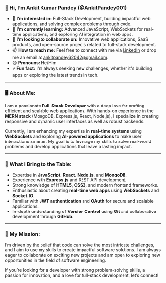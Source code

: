 ### 👋 Hi, I’m Ankit Kumar Pandey (@AnkitPandey001)
  
- 👀 **I’m interested in:** Full-Stack Development, building impactful web applications, and solving complex problems through code.
- 🌱 **I’m currently learning:** Advanced JavaScript, WebSockets for real-time applications, and exploring AI integration in web apps.
- 💞️ **I’m looking to collaborate on:** Innovative web applications, SaaS products, and open-source projects related to full-stack development.
- 📫 **How to reach me:** Feel free to connect with me via [LinkedIn](https://www.linkedin.com/in/pandeyankit001/) or drop me an email at ankitpandey62042@gmail.com.
- 😄 **Pronouns:** He/Him
- ⚡ **Fun fact:** I'm always seeking new challenges, whether it's building apps or exploring the latest trends in tech.

---

### 🖥️ **About Me:**
I am a passionate **Full-Stack Developer** with a deep love for crafting efficient and scalable web applications. With hands-on experience in the **MERN stack** (MongoDB, Express.js, React, Node.js), I specialize in creating responsive and dynamic user interfaces as well as robust backends.

Currently, I am enhancing my expertise in **real-time systems** using **WebSockets** and exploring **AI-powered applications** to make user interactions smarter. My goal is to leverage my skills to solve real-world problems and develop applications that leave a lasting impact.

---

### 🚀 **What I Bring to the Table:**
- Expertise in **JavaScript**, **React**, **Node.js**, and **MongoDB**.
- Experience with **Express.js** and REST API development.
- Strong knowledge of **HTML5**, **CSS3**, and modern frontend frameworks.
- Enthusiastic about creating **real-time web apps** using **WebSockets** and **Socket.IO**.
- Familiar with **JWT authentication** and **OAuth** for secure and scalable applications.
- In-depth understanding of **Version Control** using **Git** and collaborative development through **GitHub**.
  
---

### 🎯 **My Mission:**
I’m driven by the belief that code can solve the most intricate challenges, and I aim to use my skills to create impactful software solutions. I am always eager to collaborate on exciting new projects and am open to exploring new opportunities in the field of software engineering.

If you’re looking for a developer with strong problem-solving skills, a passion for innovation, and a love for full-stack development, let’s connect!
